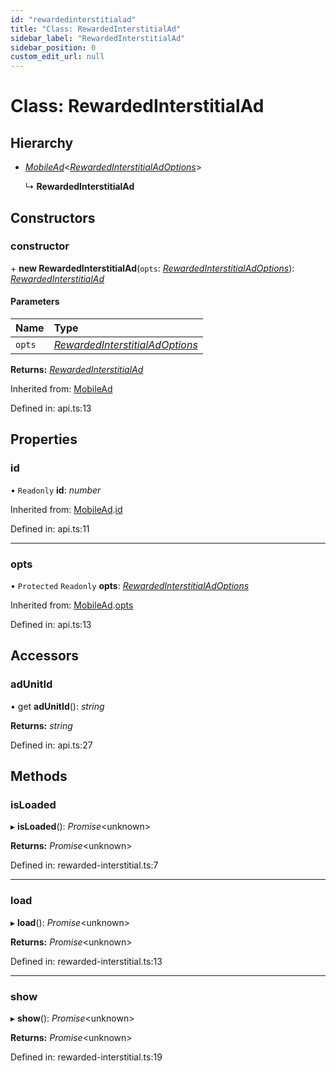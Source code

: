 ```yaml
---
id: "rewardedinterstitialad"
title: "Class: RewardedInterstitialAd"
sidebar_label: "RewardedInterstitialAd"
sidebar_position: 0
custom_edit_url: null
---
```


# Class: RewardedInterstitialAd

## Hierarchy

- [*MobileAd*](mobilead.md)<[*RewardedInterstitialAdOptions*](../interfaces/rewardedinterstitialadoptions.md)\>

  ↳ **RewardedInterstitialAd**

## Constructors

### constructor

\+ **new RewardedInterstitialAd**(`opts`: [*RewardedInterstitialAdOptions*](../interfaces/rewardedinterstitialadoptions.md)): [*RewardedInterstitialAd*](rewardedinterstitialad.md)

#### Parameters

| Name | Type |
| :------ | :------ |
| `opts` | [*RewardedInterstitialAdOptions*](../interfaces/rewardedinterstitialadoptions.md) |

**Returns:** [*RewardedInterstitialAd*](rewardedinterstitialad.md)

Inherited from: [MobileAd](mobilead.md)

Defined in: api.ts:13

## Properties

### id

• `Readonly` **id**: *number*

Inherited from: [MobileAd](mobilead.md).[id](mobilead.md#id)

Defined in: api.ts:11

___

### opts

• `Protected` `Readonly` **opts**: [*RewardedInterstitialAdOptions*](../interfaces/rewardedinterstitialadoptions.md)

Inherited from: [MobileAd](mobilead.md).[opts](mobilead.md#opts)

Defined in: api.ts:13

## Accessors

### adUnitId

• get **adUnitId**(): *string*

**Returns:** *string*

Defined in: api.ts:27

## Methods

### isLoaded

▸ **isLoaded**(): *Promise*<unknown\>

**Returns:** *Promise*<unknown\>

Defined in: rewarded-interstitial.ts:7

___

### load

▸ **load**(): *Promise*<unknown\>

**Returns:** *Promise*<unknown\>

Defined in: rewarded-interstitial.ts:13

___

### show

▸ **show**(): *Promise*<unknown\>

**Returns:** *Promise*<unknown\>

Defined in: rewarded-interstitial.ts:19
